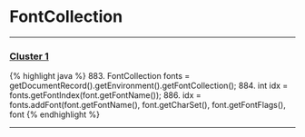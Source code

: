 # FontCollection

***

### [Cluster 1](./1)
{% highlight java %}
883. FontCollection fonts = getDocumentRecord().getEnvironment().getFontCollection();
884. int idx = fonts.getFontIndex(font.getFontName());
886.   idx = fonts.addFont(font.getFontName(), font.getCharSet(), font.getFontFlags(), font
{% endhighlight %}

***

